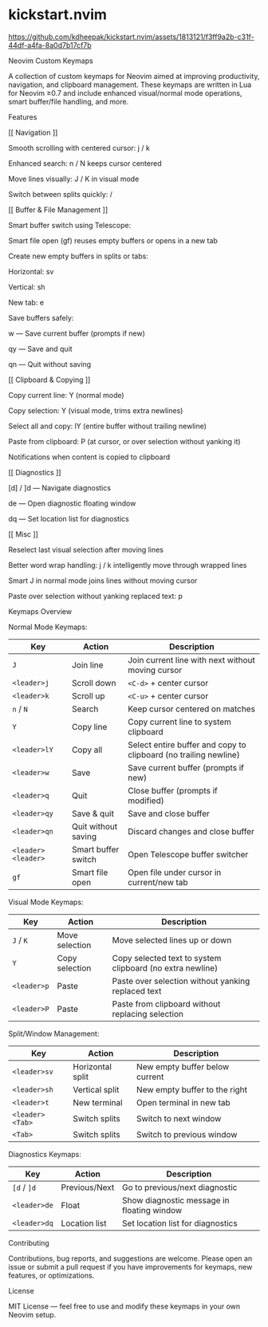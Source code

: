 # kickstart.nvim

https://github.com/kdheepak/kickstart.nvim/assets/1813121/f3ff9a2b-c31f-44df-a4fa-8a0d7b17cf7b

Neovim Custom Keymaps


A collection of custom keymaps for Neovim aimed at improving productivity, navigation, and clipboard management. These keymaps are written in Lua for Neovim ≥0.7 and include enhanced visual/normal mode operations, smart buffer/file handling, and more.


Features


[[ Navigation ]]

Smooth scrolling with centered cursor: <leader>j / <leader>k

Enhanced search: n / N keeps cursor centered

Move lines visually: J / K in visual mode

Switch between splits quickly: <leader><Tab> / <Tab>

[[ Buffer & File Management ]]

Smart buffer switch using Telescope: <leader><leader>

Smart file open (gf) reuses empty buffers or opens in a new tab

Create new empty buffers in splits or tabs:

Horizontal: <leader>sv

Vertical: <leader>sh

New tab: <leader>e

Save buffers safely:

<leader>w — Save current buffer (prompts if new)

<leader>qy — Save and quit

<leader>qn — Quit without saving

[[ Clipboard & Copying ]]

Copy current line: Y (normal mode)

Copy selection: Y (visual mode, trims extra newlines)

Select all and copy: <leader>lY (entire buffer without trailing newline)

Paste from clipboard: <leader>P (at cursor, or over selection without yanking it)

Notifications when content is copied to clipboard

[[ Diagnostics ]]

[d] / ]d — Navigate diagnostics

<leader>de — Open diagnostic floating window

<leader>dq — Set location list for diagnostics

[[ Misc ]]

Reselect last visual selection after moving lines

Better word wrap handling: j / k intelligently move through wrapped lines

Smart J in normal mode joins lines without moving cursor

Paste over selection without yanking replaced text: <leader>p


Keymaps Overview

Normal Mode Keymaps:

| Key                | Action              | Description                                                      |
| ------------------ | ------------------- | ---------------------------------------------------------------- |
| `J`                | Join line           | Join current line with next without moving cursor                |
| `<leader>j`        | Scroll down         | `<C-d>` + center cursor                                          |
| `<leader>k`        | Scroll up           | `<C-u>` + center cursor                                          |
| `n` / `N`          | Search              | Keep cursor centered on matches                                  |
| `Y`                | Copy line           | Copy current line to system clipboard                            |
| `<leader>lY`       | Copy all            | Select entire buffer and copy to clipboard (no trailing newline) |
| `<leader>w`        | Save                | Save current buffer (prompts if new)                             |
| `<leader>q`        | Quit                | Close buffer (prompts if modified)                               |
| `<leader>qy`       | Save & quit         | Save and close buffer                                            |
| `<leader>qn`       | Quit without saving | Discard changes and close buffer                                 |
| `<leader><leader>` | Smart buffer switch | Open Telescope buffer switcher                                   |
| `gf`               | Smart file open     | Open file under cursor in current/new tab                        |


Visual Mode Keymaps:

| Key         | Action         | Description                                               |
| ----------- | -------------- | --------------------------------------------------------- |
| `J` / `K`   | Move selection | Move selected lines up or down                            |
| `Y`         | Copy selection | Copy selected text to system clipboard (no extra newline) |
| `<leader>p` | Paste          | Paste over selection without yanking replaced text        |
| `<leader>P` | Paste          | Paste from clipboard without replacing selection          |


Split/Window Management:

| Key             | Action           | Description                    |
| --------------- | ---------------- | ------------------------------ |
| `<leader>sv`    | Horizontal split | New empty buffer below current |
| `<leader>sh`    | Vertical split   | New empty buffer to the right  |
| `<leader>t`     | New terminal     | Open terminal in new tab       |
| `<leader><Tab>` | Switch splits    | Switch to next window          |
| `<Tab>`         | Switch splits    | Switch to previous window      |


Diagnostics Keymaps:

| Key          | Action        | Description                                |
| ------------ | ------------- | ------------------------------------------ |
| `[d` / `]d`  | Previous/Next | Go to previous/next diagnostic             |
| `<leader>de` | Float         | Show diagnostic message in floating window |
| `<leader>dq` | Location list | Set location list for diagnostics          |


Contributing

Contributions, bug reports, and suggestions are welcome. Please open an issue or submit a pull request if you have improvements for keymaps, new features, or optimizations.

License

MIT License — feel free to use and modify these keymaps in your own Neovim setup.

